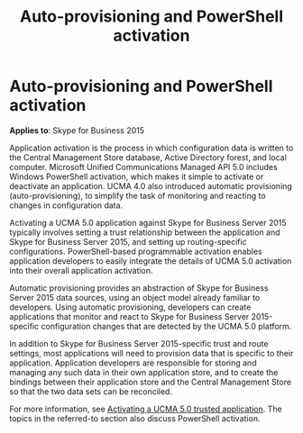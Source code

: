 ﻿---
title: Auto-provisioning and PowerShell activation
TOCTitle: Auto-provisioning and PowerShell activation
ms:assetid: 95c3c4ca-18d8-4759-8b06-94ac3ceb8c85
ms:mtpsurl: https://msdn.microsoft.com/en-us/library/Dn465932(v=office.16)
ms:contentKeyID: 65239810
ms.date: 07/27/2015
mtps_version: v=office.16
---

# Auto-provisioning and PowerShell activation


**Applies to**: Skype for Business 2015

Application activation is the process in which configuration data is written to the Central Management Store database, Active Directory forest, and local computer. Microsoft Unified Communications Managed API 5.0 includes Windows PowerShell activation, which makes it simple to activate or deactivate an application. UCMA 4.0 also introduced automatic provisioning (auto-provisioning), to simplify the task of monitoring and reacting to changes in configuration data.

Activating a UCMA 5.0 application against Skype for Business Server 2015 typically involves setting a trust relationship between the application and Skype for Business Server 2015, and setting up routing-specific configurations. PowerShell-based programmable activation enables application developers to easily integrate the details of UCMA 5.0 activation into their overall application activation.

Automatic provisioning provides an abstraction of Skype for Business Server 2015 data sources, using an object model already familiar to developers. Using automatic provisioning, developers can create applications that monitor and react to Skype for Business Server 2015-specific configuration changes that are detected by the UCMA 5.0 platform.

In addition to Skype for Business Server 2015-specific trust and route settings, most applications will need to provision data that is specific to their application. Application developers are responsible for storing and managing any such data in their own application store, and to create the bindings between their application store and the Central Management Store so that the two data sets can be reconciled.

For more information, see [Activating a UCMA 5.0 trusted application](activating-a-ucma-5-0-trusted-application.md). The topics in the referred-to section also discuss PowerShell activation.

